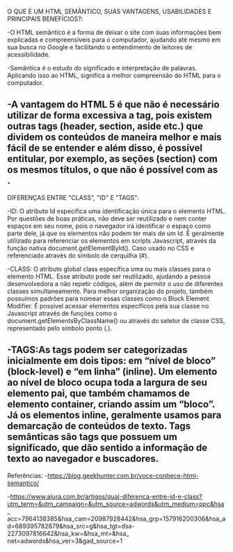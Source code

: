 O QUE É UM HTML SEMÂNTICO, SUAS VANTAGENS, USABILIDADES E PRINCIPAIS BENEFÍCIOS?:

-O HTML semântico é a forma de deixar o site com suas informações bem explicadas e compreensíveis para o computador, 
ajudando até mesmo em sua busca no Google e facilitando o entendimento de leitores de acessibilidade.

-Semântica é o estudo do significado e interpretação de palavras. Aplicando isso ao HTML, significa a melhor compreensão do HTML para o computador.

-A vantagem do HTML 5 é que não é necessário utilizar de forma excessiva a tag, pois existem outras tags (header, section, aside etc.) 
que dividem os conteúdos de maneira melhor e mais fácil de se entender e além disso, é possível entitular, por exemplo, as seções (section) com os mesmos títulos, 
o que não é possível com as <div>.
-------------------------------------------------------------------------------------------------------------------------------------------------------------------
DIFERENÇAS ENTRE "CLASS", "ID" E "TAGS":

-ID: O atributo Id especifica uma identificação única para o elemento HTML. Por questões de boas práticas, não deve ser reutilizado e nem conter espaços em seu nome, 
pois o navegador irá identificar o espaço como parte dele, já que os elementos não podem ter mais de um Id. É geralmente utilizado para referenciar os elementos em 
scripts Javascript, através da função nativa document.getElementById(). Caso usado no CSS e referenciado através do símbolo de cerquilha (#).

-CLASS: O atributo global class especifica uma ou mais classes para o elemento HTML. Esse atributo pode ser reutilizado, ajudando a pessoa desenvolvedora a não repetir códigos,
além de permitir o uso de diferentes classes simultaneamente. Para melhor organização do projeto, também possuímos padrões para nomear essas classes como o Block Element Modifier.
É possível acessar elementos específicos pela sua classe no Javascript através de funções como o document.getElementsByClassName() ou através do seletor de classe CSS, 
representado pelo símbolo ponto (.).

-TAGS:As tags podem ser categorizadas inicialmente em dois tipos: em “nível de bloco” (block-level) e “em linha” (inline). Um elemento ao nível de bloco ocupa toda a largura 
de seu elemento pai, que também chamamos de elemento container, criando assim um “bloco”. Já os elementos inline, geralmente usamos para demarcação de conteúdos de texto. 
Tags semânticas são tags que possuem um significado, que dão sentido a informação de texto ao navegador e buscadores.
-------------------------------------------------------------------------------------------------------------------------------------------------------------------
Referências: 
-https://blog.geekhunter.com.br/voce-conhece-html-semantico/

-https://www.alura.com.br/artigos/qual-diferenca-entre-id-e-class?utm_term=&utm_campaign=&utm_source=adwords&utm_medium=ppc&hsa_ acc=7964138385&hsa_cam=20987928442&hsa_grp=157916200306&hsa_ad=689395782879&hsa_src=g&hsa_tgt=dsa-2273097816642&hsa_kw=&hsa_mt=&hsa_ net=adwords&hsa_ver=3&gad_source=1
